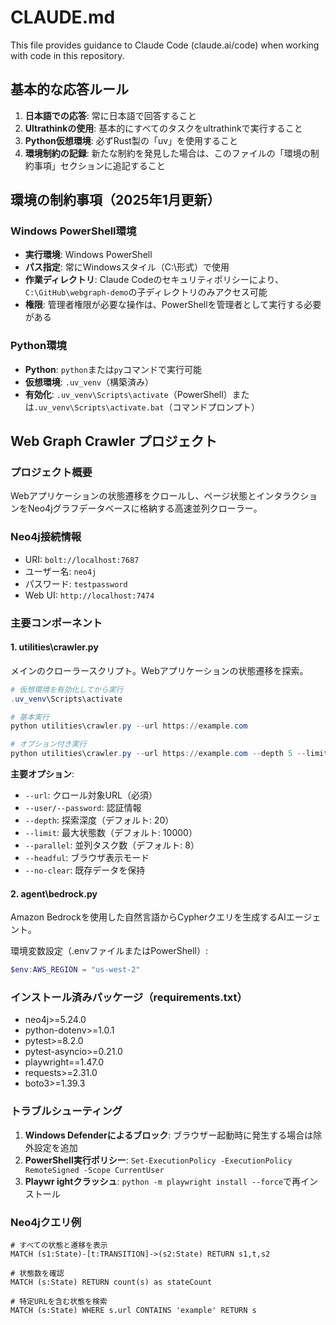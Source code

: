 # CLAUDE.md

This file provides guidance to Claude Code (claude.ai/code) when working with code in this repository.

## 基本的な応答ルール

1. **日本語での応答**: 常に日本語で回答すること
2. **Ultrathinkの使用**: 基本的にすべてのタスクをultrathinkで実行すること
3. **Python仮想環境**: 必ずRust製の「uv」を使用すること
4. **環境制約の記録**: 新たな制約を発見した場合は、このファイルの「環境の制約事項」セクションに追記すること

## 環境の制約事項（2025年1月更新）

### Windows PowerShell環境
- **実行環境**: Windows PowerShell
- **パス指定**: 常にWindowsスタイル（C:\形式）で使用
- **作業ディレクトリ**: Claude Codeのセキュリティポリシーにより、`C:\GitHub\webgraph-demo`の子ディレクトリのみアクセス可能
- **権限**: 管理者権限が必要な操作は、PowerShellを管理者として実行する必要がある

### Python環境
- **Python**: `python`または`py`コマンドで実行可能
- **仮想環境**: `.uv_venv`（構築済み）
- **有効化**: `.uv_venv\Scripts\activate`（PowerShell）または`.uv_venv\Scripts\activate.bat`（コマンドプロンプト）

## Web Graph Crawler プロジェクト

### プロジェクト概要
Webアプリケーションの状態遷移をクロールし、ページ状態とインタラクションをNeo4jグラフデータベースに格納する高速並列クローラー。

### Neo4j接続情報
- URI: `bolt://localhost:7687`
- ユーザー名: `neo4j`
- パスワード: `testpassword`
- Web UI: `http://localhost:7474`

### 主要コンポーネント

#### 1. utilities\crawler.py
メインのクローラースクリプト。Webアプリケーションの状態遷移を探索。

```powershell
# 仮想環境を有効化してから実行
.uv_venv\Scripts\activate

# 基本実行
python utilities\crawler.py --url https://example.com

# オプション付き実行
python utilities\crawler.py --url https://example.com --depth 5 --limit 100 --parallel 8
```

**主要オプション**:
- `--url`: クロール対象URL（必須）
- `--user/--password`: 認証情報
- `--depth`: 探索深度（デフォルト: 20）
- `--limit`: 最大状態数（デフォルト: 10000）
- `--parallel`: 並列タスク数（デフォルト: 8）
- `--headful`: ブラウザ表示モード
- `--no-clear`: 既存データを保持

#### 2. agent\bedrock.py
Amazon Bedrockを使用した自然言語からCypherクエリを生成するAIエージェント。

環境変数設定（.envファイルまたはPowerShell）:
```powershell
$env:AWS_REGION = "us-west-2"
```

### インストール済みパッケージ（requirements.txt）
- neo4j>=5.24.0
- python-dotenv>=1.0.1
- pytest>=8.2.0
- pytest-asyncio>=0.21.0
- playwright==1.47.0
- requests>=2.31.0
- boto3>=1.39.3

### トラブルシューティング

1. **Windows Defenderによるブロック**: ブラウザー起動時に発生する場合は除外設定を追加
2. **PowerShell実行ポリシー**: `Set-ExecutionPolicy -ExecutionPolicy RemoteSigned -Scope CurrentUser`
3. **Playwr
ightクラッシュ**: `python -m playwright install --force`で再インストール

### Neo4jクエリ例

```cypher
# すべての状態と遷移を表示
MATCH (s1:State)-[t:TRANSITION]->(s2:State) RETURN s1,t,s2

# 状態数を確認
MATCH (s:State) RETURN count(s) as stateCount

# 特定URLを含む状態を検索
MATCH (s:State) WHERE s.url CONTAINS 'example' RETURN s
```